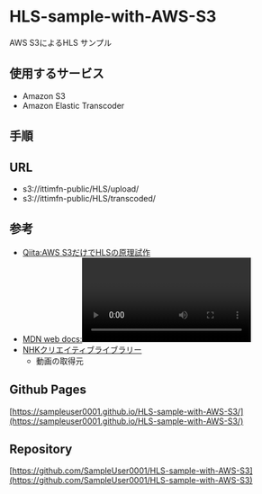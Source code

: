 # HLS-sample-with-AWS-S3
AWS S3によるHLS サンプル

## 使用するサービス

- Amazon S3
- Amazon Elastic Transcoder

## 手順



## URL

- s3://ittimfn-public/HLS/upload/
- s3://ittimfn-public/HLS/transcoded/



## 参考

- [Qiita:AWS S3だけでHLSの原理試作](https://qiita.com/yokobonbon/items/b5ae32ab50e3cf24c1b2)
- [MDN web docs:<video>: 動画埋め込み要素](https://developer.mozilla.org/ja/docs/Web/HTML/Element/video)
- [NHKクリエイティブライブラリー](https://www2.nhk.or.jp/archives/creative/material/view.cgi?m=D0002161323_00000)
  - 動画の取得元

## Github Pages

[https://sampleuser0001.github.io/HLS-sample-with-AWS-S3/](https://sampleuser0001.github.io/HLS-sample-with-AWS-S3/)

## Repository

[https://github.com/SampleUser0001/HLS-sample-with-AWS-S3](https://github.com/SampleUser0001/HLS-sample-with-AWS-S3)